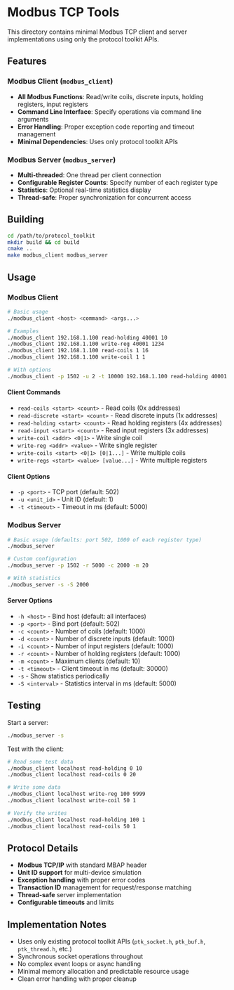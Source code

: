 # Modbus TCP Tools

This directory contains minimal Modbus TCP client and server implementations using only the protocol toolkit APIs.

## Features

### Modbus Client (`modbus_client`)
- **All Modbus Functions**: Read/write coils, discrete inputs, holding registers, input registers
- **Command Line Interface**: Specify operations via command line arguments
- **Error Handling**: Proper exception code reporting and timeout management
- **Minimal Dependencies**: Uses only protocol toolkit APIs

### Modbus Server (`modbus_server`)
- **Multi-threaded**: One thread per client connection
- **Configurable Register Counts**: Specify number of each register type
- **Statistics**: Optional real-time statistics display
- **Thread-safe**: Proper synchronization for concurrent access

## Building

```bash
cd /path/to/protocol_toolkit
mkdir build && cd build
cmake ..
make modbus_client modbus_server
```

## Usage

### Modbus Client

```bash
# Basic usage
./modbus_client <host> <command> <args...>

# Examples
./modbus_client 192.168.1.100 read-holding 40001 10
./modbus_client 192.168.1.100 write-reg 40001 1234
./modbus_client 192.168.1.100 read-coils 1 16
./modbus_client 192.168.1.100 write-coil 1 1

# With options
./modbus_client -p 1502 -u 2 -t 10000 192.168.1.100 read-holding 40001 5
```

#### Client Commands

- `read-coils <start> <count>` - Read coils (0x addresses)
- `read-discrete <start> <count>` - Read discrete inputs (1x addresses) 
- `read-holding <start> <count>` - Read holding registers (4x addresses)
- `read-input <start> <count>` - Read input registers (3x addresses)
- `write-coil <addr> <0|1>` - Write single coil
- `write-reg <addr> <value>` - Write single register
- `write-coils <start> <0|1> [0|1...]` - Write multiple coils
- `write-regs <start> <value> [value...]` - Write multiple registers

#### Client Options

- `-p <port>` - TCP port (default: 502)
- `-u <unit_id>` - Unit ID (default: 1)  
- `-t <timeout>` - Timeout in ms (default: 5000)

### Modbus Server

```bash
# Basic usage (defaults: port 502, 1000 of each register type)
./modbus_server

# Custom configuration
./modbus_server -p 1502 -r 5000 -c 2000 -m 20

# With statistics
./modbus_server -s -S 2000
```

#### Server Options

- `-h <host>` - Bind host (default: all interfaces)
- `-p <port>` - Bind port (default: 502)
- `-c <count>` - Number of coils (default: 1000)
- `-d <count>` - Number of discrete inputs (default: 1000)
- `-i <count>` - Number of input registers (default: 1000)
- `-r <count>` - Number of holding registers (default: 1000)
- `-m <count>` - Maximum clients (default: 10)
- `-t <timeout>` - Client timeout in ms (default: 30000)
- `-s` - Show statistics periodically
- `-S <interval>` - Statistics interval in ms (default: 5000)

## Testing

Start a server:
```bash
./modbus_server -s
```

Test with the client:
```bash
# Read some test data
./modbus_client localhost read-holding 0 10
./modbus_client localhost read-coils 0 20

# Write some data
./modbus_client localhost write-reg 100 9999
./modbus_client localhost write-coil 50 1

# Verify the writes
./modbus_client localhost read-holding 100 1
./modbus_client localhost read-coils 50 1
```

## Protocol Details

- **Modbus TCP/IP** with standard MBAP header
- **Unit ID support** for multi-device simulation
- **Exception handling** with proper error codes
- **Transaction ID** management for request/response matching
- **Thread-safe** server implementation
- **Configurable timeouts** and limits

## Implementation Notes

- Uses only existing protocol toolkit APIs (`ptk_socket.h`, `ptk_buf.h`, `ptk_thread.h`, etc.)
- Synchronous socket operations throughout
- No complex event loops or async handling
- Minimal memory allocation and predictable resource usage
- Clean error handling with proper cleanup